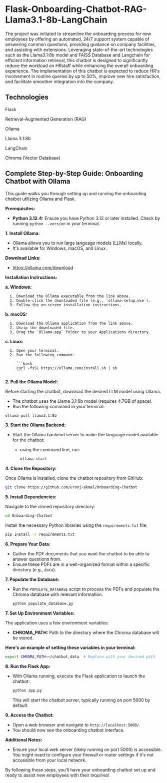 # Flask-Onboarding-Chatbot-RAG-Llama3.1-8b-LangChain
The project was initiated to streamline the onboarding process for new employees by offering an automated, 24/7 support system capable of answering common questions, providing guidance on company facilities, and assisting with extensions. Leveraging state-of-the-art technologies such as the Llama3.1:8b model and FAISS Database and Langchain for efficient information retrieval, this chatbot is designed to significantly reduce the workload on HRstaff while enhancing the overall onboarding experience. The implementation of this chatbot is expected to reduce HR's involvement in routine queries by up to 50%, improve new hire satisfaction, and facilitate smoother integration into the company.
## Technologies
Flask

Retrieval-Augmented Generation (RAG)

Ollama

Llama 3.1:8b

LangChain

Chroma (Vector Database)

## Complete Step-by-Step Guide: Onboarding Chatbot with Ollama

This guide walks you through setting up and running the onboarding chatbot utilizing Ollama and Flask.

**Prerequisites:**

* **Python 3.12.4:** Ensure you have Python 3.12 or later installed. Check by running `python --version` in your terminal.

**1. Install Ollama:**

- Ollama allows you to run large language models (LLMs) locally.
- It's available for Windows, macOS, and Linux.

**Download Links:**

- https://ollama.com/download

**Installation Instructions:**

   **a. Windows:**

      1. Download the Ollama executable from the link above.
      2. Double-click the downloaded file (e.g., `ollama-setup.exe`).
      3. Follow the on-screen installation instructions.

   **b. macOS:**

      1. Download the Ollama application from the link above.
      2. Unzip the downloaded file.
      3. Drag the `Ollama.app` folder to your Applications directory.

   **c. Linux:**

      1. Open your terminal.
      2. Run the following command:

         ```bash
         curl -fsSL https://ollama.com/install.sh | sh
         ```
**2. Pull the Ollama Model:**

Before starting the chatbot, download the desired LLM model using Ollama. 

- The chatbot uses the Llama 3.1:8b model (requires 4.7GB of space).
- Run the following command in your terminal:

```bash
ollama pull llama3.1:8b
```

**3. Start the Ollama Backend:**

- Start the Ollama backend server to make the language model available for the chatbot:
  - using the command line, run:

      ```bash
      ollama start
      ```

**4. Clone the Repository:**

Once Ollama is installed, clone the chatbot repository from GitHub:

```bash
git clone https://github.com/urooj-akmal/Onboarding-Chatbot
```


**5. Install Dependencies:**

Navigate to the cloned repository directory:

```bash
cd Onboarding-Chatbot
```

Install the necessary Python libraries using the `requirements.txt` file:

```bash
pip install -r requirements.txt
```

**6. Prepare Your Data:**

- Gather the PDF documents that you want the chatbot to be able to answer questions from.
- Ensure these PDFs are in a well-organized format within a specific directory (e.g., `data`).

**7. Populate the Database:**

- Run the `POPULATE_DATABASE` script to process the PDFs and populate the Chroma database with relevant information.
     ```bash
   python populate_database.py
   ```
  
**7. Set Up Environment Variables:**

The application uses a few environment variables:

* **CHROMA_PATH:** Path to the directory where the Chroma database will be stored. 

**Here's an example of setting these variables in your terminal:**

```bash
export CHROMA_PATH=~/chatbot_data  # Replace with your desired path
```

**8.  Run the Flask App:**

- With Ollama running, execute the Flask application to launch the chatbot:

   ```bash
   python app.py
   ```

   This will start the chatbot server, typically running on port 5000 by default.

**9. Access the Chatbot:**

- Open a web browser and navigate to `http://localhost:5000/`.
- You should now see the onboarding chatbot interface.

**Additional Notes:**

* Ensure your local web server (likely running on port 5000) is accessible. You might need to configure your firewall or router settings if it's not accessible from your local network.

By following these steps, you'll have your onboarding chatbot set up and ready to assist new employees with their inquiries!


